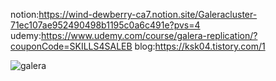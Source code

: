notion:https://wind-dewberry-ca7.notion.site/Galeracluster-71ec107ae952490498b1195c0a6c491e?pvs=4
udemy:https://www.udemy.com/course/galera-replication/?couponCode=SKILLS4SALEB
blog:https://ksk04.tistory.com/1

![galera](https://github.com/user-attachments/assets/1bf97ee0-a5d5-4d5b-9cfe-9e0a83af2751)
